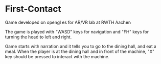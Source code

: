 # First-Contact
Game developed on opengl es for AR/VR lab at RWTH Aachen

The game is played with "WASD" keys for navigation and "FH" keys for turning the head to left and right. 

Game starts with narration and it tells you to go to the dining hall, and eat a meal.
When the player is at the dining hall and in front of the machine, "X" key should be pressed to interact with the machine.
